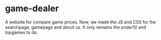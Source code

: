 # game-dealer

A website for compare game prices. Now, we made the JS and CSS for the searchpage, gamepage and about us. It only remains the under10 and topgames to do.

